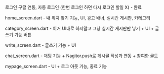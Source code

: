 로그인 구글 연동, 자동 로그인 (한번 로그인 하면 다시 로그인 할일 X) - 완료 

home_screen.dart - 내 위치 찾기 기능, UI, 광고 배너, 실시간 게시판, 카테고리 

category_screen.dart - 이거 UI대로 하지말고 그냥 실시간 게시판만 넣기 + UI + 글쓰기 기능 버튼

write_screen.dart - 글쓰기 기능 + UI

chat_screen.dart - 채팅 기능 + Nagitor.push로 게시글 작성과 연동 + 참여한 글도

mypage_screen.dart - UI + 로그 아웃 기능, 종료  기능
